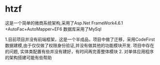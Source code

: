 # htzf

这是一个简单的微商系统架构,采用了Asp.Net FrameWork4.6.1 +AutoFac+AutoMapper+EF6 数据库采用了MySql

1.目前项目并没有前端框架，这是一个半成品，项目中做了迁移，采用CodeFirst数据建模,由于仅仅做了权限身份验证,并没有做其他的功能模块开发.
项目中存在的问题, 实体类配置有些并没有建好，有时间再完善整体模块
2. 对单体应用程序的架构搭建可能有些帮助
